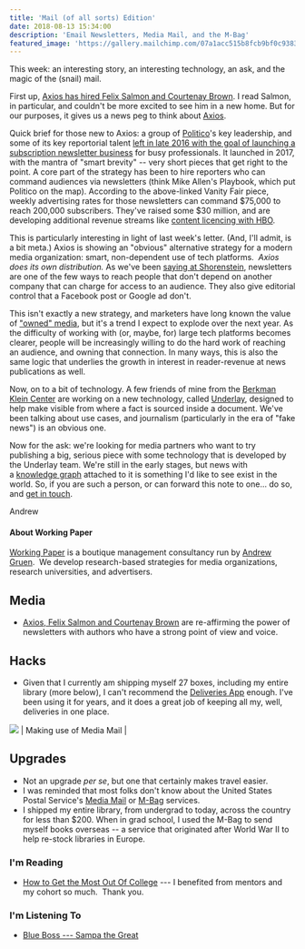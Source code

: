 ```yaml
---
title: 'Mail (of all sorts) Edition'
date: 2018-08-13 15:34:00
description: 'Email Newsletters, Media Mail, and the M-Bag'
featured_image: 'https://gallery.mailchimp.com/07a1acc515b8fcb9bf0c93832/images/769fcba2-ac4d-48b5-b66b-de3d35ca1f78.jpeg'
---
```

This week: an interesting story, an interesting technology, an ask, and the magic of the (snail) mail.

First up, [Axios has hired Felix Salmon and Courtenay Brown](https://www.vanityfair.com/news/2018/08/felix-salmon-axios-continues-its-push-bloomberg). I read Salmon, in particular, and couldn't be more excited to see him in a new home. But for our purposes, it gives us a news peg to think about [Axios](https://www.axios.com/).

Quick brief for those new to Axios: a group of [Politico](https://www.politico.com/)'s key leadership, and some of its key reportorial talent [left in late 2016 with the goal of launching a subscription newsletter business](https://www.wsj.com/articles/politico-co-founder-jim-vandehei-to-launch-news-venture-for-professionals-1473201458) for busy professionals. It launched in 2017, with the mantra of "smart brevity" -- very short pieces that get right to the point. A core part of the strategy has been to hire reporters who can command audiences via newsletters (think Mike Allen's Playbook, which put Politico on the map). According to the above-linked Vanity Fair piece, weekly advertising rates for those newsletters can command $75,000 to reach 200,000 subscribers. They've raised some $30 million, and are developing additional revenue streams like [content licencing with HBO](https://www.wsj.com/articles/axios-to-create-limited-run-series-for-hbo-1533718801).

This is particularly interesting in light of last week's letter. (And, I'll admit, is a bit meta.) Axios is showing an "obvious" alternative strategy for a modern media organization: smart, non-dependent use of tech platforms.  *Axios does its own distribution.* As we've been [saying at Shorenstein](https://medium.com/single-subject-news-project/six-lessons-about-email-and-audience-growth-for-nonprofit-news-e05b8ea46a63), newsletters are one of the few ways to reach people that don't depend on another company that can charge for access to an audience. They also give editorial control that a Facebook post or Google ad don't.

This isn't exactly a new strategy, and marketers have long known the value of ["owned" media](https://hbr.org/2014/10/making-sense-of-owned-media), but it's a trend I expect to explode over the next year. As the difficulty of working with (or, maybe, for) large tech platforms becomes clearer, people will be increasingly willing to do the hard work of reaching an audience, and owning that connection. In many ways, this is also the same logic that underlies the growth in interest in reader-revenue at news publications as well.

Now, on to a bit of technology. A few friends of mine from the [Berkman Klein Center](https://cyber.harvard.edu/) are working on a new technology, called [Underlay](https://underlay.mit.edu/), designed to help make visible from where a fact is sourced inside a document. We've been talking about use cases, and journalism (particularly in the era of "fake news") is an obvious one.

Now for the ask: we're looking for media partners who want to try publishing a big, serious piece with some technology that is developed by the Underlay team. We're still in the early stages, but news with a [knowledge graph](https://en.m.wikipedia.org/wiki/Ontology_(information_science)) attached to it is something I'd like to see exist in the world. So, if you are such a person, or can forward this note to one... do so, and [get in touch](mailto:ag@workingpaper.co).

Andrew

#### About Working Paper

[Working Paper](http://www.workingpaper.co/) is a boutique management consultancy run by [Andrew Gruen](https://www.workingpaper.co/andrew-gruen).  We develop research-based strategies for media organizations, research universities, and advertisers. 


## Media
-   [Axios, Felix Salmon and Courtenay Brown](https://www.vanityfair.com/news/2018/08/felix-salmon-axios-continues-its-push-bloomberg) are re-affirming the power of newsletters with authors who have a strong point of view and voice.

## Hacks
-   Given that I currently am shipping myself 27 boxes, including my entire library (more below), I can't recommend the [Deliveries App](https://junecloud.com/software/iphone/deliveries.html) enough. I've been using it for years, and it does a great job of keeping all my, well, deliveries in one place.

![](https://gallery.mailchimp.com/07a1acc515b8fcb9bf0c93832/images/769fcba2-ac4d-48b5-b66b-de3d35ca1f78.jpeg)
| Making use of Media Mail |

## Upgrades
-   Not an upgrade *per se*, but one that certainly makes travel easier.
-   I was reminded that most folks don't know about the United States Postal Service's [Media Mail](https://about.usps.com/notices/not121/not121_tech.htm) or [M-Bag](https://about.usps.com/postal-bulletin/2007/html/pb22203a/imm_chngs.6.9.html) services.
-   I shipped my entire library, from undergrad to today, across the country for less than $200. When in grad school, I used the M-Bag to send myself books overseas -- a service that originated after World War II to help re-stock libraries in Europe.

### I'm Reading
* [How to Get the Most Out Of College](https://www.nytimes.com/2018/08/17/opinion/college-students.html) --- I benefited from mentors and my cohort so much.  Thank you.

### I'm Listening To
* [Blue Boss --- Sampa the Great](https://itunes.apple.com/us/album/blue-boss/1333401744?i=1333401747)
